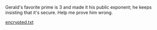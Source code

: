 Gerald's favorite prime is 3 and made it his public exponent; he keeps insisting that it's secure. Help me prove him wrong.

[encrypted.txt](https://objects.bcactf.com/bcactf2/smallersa/encrypted.txt)
